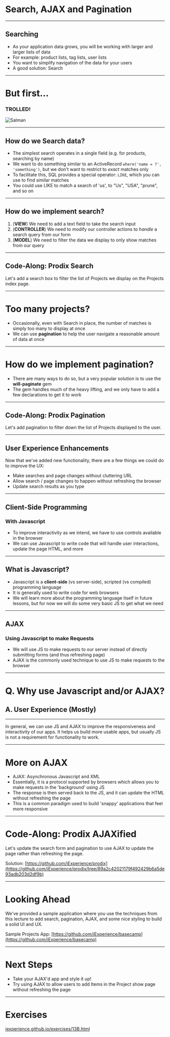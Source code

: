 # Search, AJAX and Pagination

---

## Searching

* As your application data grows, you will be working with larger and larger lists of data
* For example: product lists, tag lists, user lists
* You want to simplify navigation of the data for your users
* A good solution: Search

---

# But first...
### TROLLED!

![Salman](/images/exercises/salman-baby.jpg)

---

## How do we Search data?

* The simplest search operates in a single field (e.g. for products, searching by name)
* We want to do something similar to an ActiveRecord ```where('name = ?', 'something')```, but we don't want to restrict to *exact* matches only
* To facilitate this, SQL provides a special operator: ```LIKE```, which you can use to find similar matches
* You could use LIKE to match a search of 'us', to "Us", "USA", "prune", and so on

---

## How do we implement search?

1. (__VIEW__) We need to add a text field to take the search input
2. (__CONTROLLER__) We need to modify our controller actions to *handle* a search query from our form
3. (__MODEL__) We need to filter the data we display to only show matches from our query

---

## Code-Along: Prodix Search

Let's add a search box to filter the list of Projects we display on the Projects index page.

---

# Too many projects?

* Occasionally, even with Search in place, the number of matches is simply too many to display at once
* We can use __pagination__ to help the user navigate a reasonable amount of data at once

---

# How do we implement pagination?

* There are many ways to do so, but a very popular solution is to use the __will-paginate__ gem
* The gem handles much of the heavy lifting, and we only have to add a few declarations to get it to work

---

## Code-Along: Prodix Pagination

Let's add pagination to filter down the list of Projects displayed to the user.

---

## User Experience Enhancements

Now that we've added new functionality, there are a few things we could do to improve the UX:

* Make searches and page changes without cluttering URL
* Allow search / page changes to happen without refreshing the browser
* Update search results as you type

---
## Client-Side Programming
### With Javascript

* To improve interactivity as we intend, we have to use controls available in the browser
* We can use Javascript to write code that will handle user interactions, update the page HTML, and more

---
## What is Javascript?

* Javascript is a __client-side__ (vs server-side), scripted (vs compiled) programming language
* It is generally used to write code for web browsers
* We will learn more about the programming language itself in future lessons, but for now we will do some very basic JS to get what we need

---
## AJAX
### Using Javascript to make Requests

* We will use JS to make requests to our server instead of directly submitting forms (and thus refreshing page)
* AJAX is the commonly used technique to use JS to make requests to the browser

---

# Q. Why use Javascript and/or AJAX?

## A. User Experience (Mostly)

---

In general, we can use JS and AJAX to improve the responsiveness and interactivity of our apps. It helps us build more usable apps, but usually JS is not a requirement for functionality to work.

---

# More on AJAX

* AJAX: Asynchronous Javascript and XML
* Essentially, it is a protocol supported by browsers which allows you to make requests in the 'background' using JS
* The response is then served back to the JS, and it can update the HTML without refreshing the page
* This is a common paradigm used to build 'snappy' applications that feel more responsive

---

# Code-Along: Prodix AJAXified

Let's update the search form and pagination to use AJAX to update the page rather than refreshing the page.

Solution: [https://github.com/iExperience/prodix](https://github.com/iExperience/prodix/tree/89a2c42021179f492429b6a5de93adb203d2df9b)

---
# Looking Ahead

We've provided a sample application where you use the techniques from this lecture to add search, pagination, AJAX, and some nice styling to build a solid UI and UX.

Sample Projects App: [https://github.com/iExperience/basecamp](https://github.com/iExperience/basecamp)

---

# Next Steps

* Take your AJAX'd app and style it up!
* Try using AJAX to allow users to add Items in the Project show page without refreshing the page

---

# Exercises

[iexperience.github.io/exercises/13B.html](http://iexperience.github.io/exercises/13B.html)
